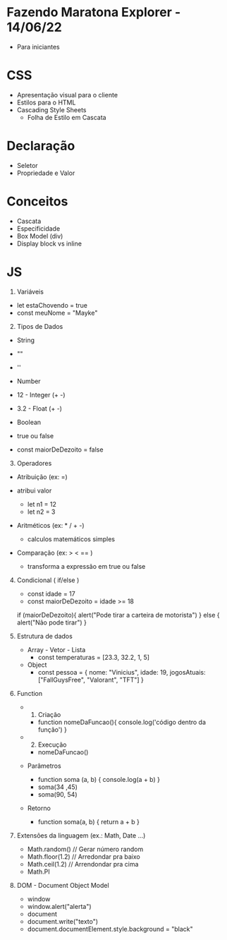 # Fazendo Maratona Explorer - 14/06/22
- Para iniciantes

# CSS
- Apresentação visual para o cliente
- Estilos para o HTML
- Cascading Style Sheets
    - Folha de Estilo em Cascata
# Declaração
- Seletor
- Propriedade e Valor

# Conceitos
- Cascata
- Especificidade
- Box Model (div)
- Display block vs inline

# JS
1. Variáveis
 - let estaChovendo = true
 - const meuNome = "Mayke"

2. Tipos de Dados
- String
 - ""
 - ''

- Number
 - 12 - Integer (+ -)
 - 3.2 - Float  (+ -)

- Boolean
 - true ou false
 - const maiorDeDezoito = false

3. Operadores
 - Atribuição (ex: =)
 - atribui valor
   - let n1 = 12
   - let n2 = 3

 - Aritméticos (ex: * / + -)
   - calculos matemáticos simples
 - Comparação  (ex: > < == )
   - transforma a expressão em true ou false

4. Condicional ( if/else )
   - const idade = 17
   - const maiorDeDezoito = idade >= 18

   if (maiorDeDezoito){
      alert("Pode tirar a carteira de motorista")
   } else {
      alert("Não pode tirar")
   }

5. Estrutura de dados
   - Array - Vetor - Lista
      - const temperaturas = [23.3, 32.2, 1, 5]
   - Object
      - const pessoa = {
         nome: "Vinicius",
         idade: 19,
         jogosAtuais: ["FallGuysFree", "Valorant", "TFT"]
      }

6. Function
   - 1. Criação
      - function nomeDaFuncao(){
         console.log('código dentro da função')
      }
   - 2. Execução
      - nomeDaFuncao()

   - Parâmetros
      - function soma (a, b) {
         console.log(a + b)
      }
      - soma(34 ,45)
      - soma(90, 54)

   - Retorno
      - function soma(a, b) {
         return a + b
      }

7. Extensões da linguagem (ex.: Math, Date ...)
   - Math.random() // Gerar número random
   - Math.floor(1.2) // Arredondar pra baixo
   - Math.ceil(1.2) // Arrendondar pra cima
   - Math.PI

8. DOM - Document Object Model
   - window
   - window.alert("alerta")
   - document
   - document.write("texto")
   - document.documentElement.style.background = "black"